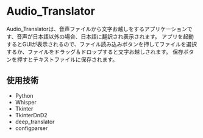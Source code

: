 # Audio_Translator
Audio_Translatorは、音声ファイルから文字お越しをするアプリケーションです、音声が日本語以外の場合、日本語に翻訳され表示されます。
アプリを起動するとGUIが表示されるので、ファイル読み込みボタンを押してファイルを選択するか、ファイルをドラッグ＆ドロップすると文字お越しされます。
保存ボタンを押すとテキストファイルに保存されます。

## 使用技術
- Python
- Whisper
- Tkinter
- TkinterDnD2
- deep_translator
- configparser
